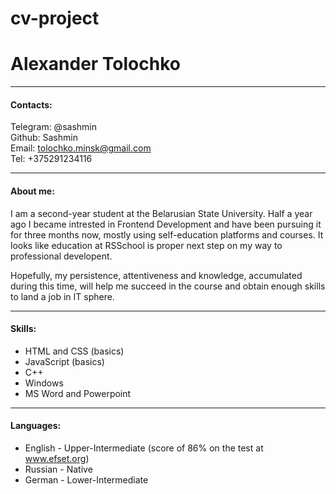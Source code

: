 # cv-project
# Alexander Tolochko
---
#### Contacts:
Telegram: @sashmin\
Github: Sashmin\
Email: tolochko.minsk@gmail.com\
Tel: +375291234116

---

#### About me:
I am a second-year student at the Belarusian State University. Half a year ago I became intrested in Frontend Development and have been pursuing it for three months now, mostly using self-education platforms and courses. It looks like education at RSSchool is proper next step on my way to professional developent.

Hopefully, my persistence, attentiveness and knowledge, accumulated during this time, will help me succeed in the course and obtain enough skills to land a job in IT sphere.

---

#### Skills:
- HTML and CSS (basics)
- JavaScript (basics)
- C++
- Windows
- MS Word and Powerpoint

---

#### Languages:
- English - Upper-Intermediate (score of 86% on the test at www.efset.org)
- Russian - Native
- German - Lower-Intermediate